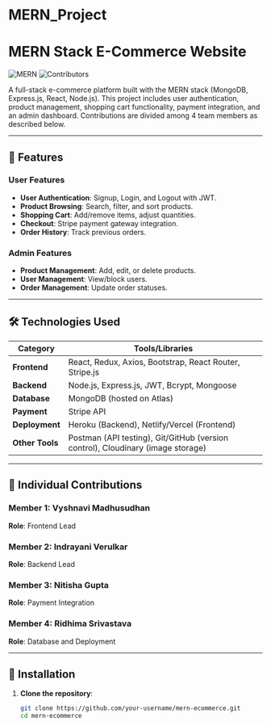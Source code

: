 # MERN_Project
# MERN Stack E-Commerce Website

![MERN](https://img.shields.io/badge/MERN-Full%20Stack-blue)
![Contributors](https://img.shields.io/badge/Contributors-4-success)

A full-stack e-commerce platform built with the MERN stack (MongoDB, Express.js, React, Node.js). This project includes user authentication, product management, shopping cart functionality, payment integration, and an admin dashboard. Contributions are divided among 4 team members as described below.

---

## 📌 Features

### User Features
- **User Authentication**: Signup, Login, and Logout with JWT.
- **Product Browsing**: Search, filter, and sort products.
- **Shopping Cart**: Add/remove items, adjust quantities.
- **Checkout**: Stripe payment gateway integration.
- **Order History**: Track previous orders.

### Admin Features
- **Product Management**: Add, edit, or delete products.
- **User Management**: View/block users.
- **Order Management**: Update order statuses.

---

## 🛠 Technologies Used

| **Category**       | **Tools/Libraries**                                                                 |
|---------------------|-------------------------------------------------------------------------------------|
| **Frontend**        | React, Redux, Axios, Bootstrap, React Router, Stripe.js                             |
| **Backend**         | Node.js, Express.js, JWT, Bcrypt, Mongoose                                          |
| **Database**        | MongoDB (hosted on Atlas)                                                          |
| **Payment**         | Stripe API                                                                          |
| **Deployment**      | Heroku (Backend), Netlify/Vercel (Frontend)                                         |
| **Other Tools**     | Postman (API testing), Git/GitHub (version control), Cloudinary (image storage)     |

---

## 👥 Individual Contributions

### **Member 1: Vyshnavi Madhusudhan**  
**Role**: Frontend Lead  


### **Member 2: Indrayani Verulkar**  
**Role**: Backend Lead  


### **Member 3: Nitisha Gupta**  
**Role**: Payment Integration  
 

### **Member 4: Ridhima Srivastava**  
**Role**: Database and Deployment
 

---

## 🚀 Installation

1. **Clone the repository**:  
   ```bash
   git clone https://github.com/your-username/mern-ecommerce.git
   cd mern-ecommerce
